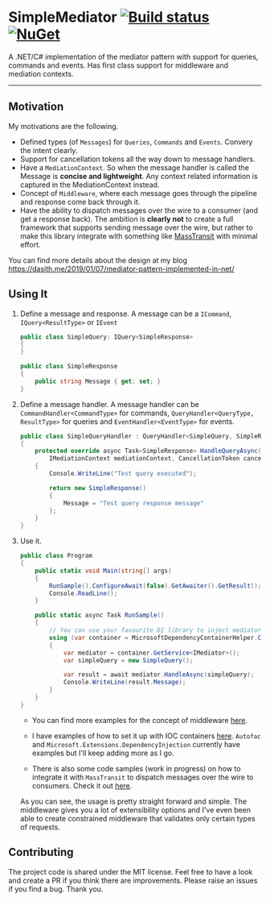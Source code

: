 # SimpleMediator [![Build status](https://ci.appveyor.com/api/projects/status/4wbdssddl5qxukk7?svg=true)](https://ci.appveyor.com/project/dasiths/simplemediator) [![NuGet](https://img.shields.io/nuget/v/SimpleMediator.svg)](https://www.nuget.org/packages/SimpleMediator)

A .NET/C# implementation of the mediator pattern with support for queries, commands and events. Has first class support for middleware and mediation contexts. 

---
## Motivation


My motivations are the following.

- Defined types (of `Messages`) for `Queries`, `Commands` and `Events`. Convery the intent clearly.
- Support for cancellation tokens all the way down to message handlers.
- Have a `MediationContext`. So when the message handler is called the Message is **concise and lightweight**. Any context related information is captured in the MediationContext instead.
- Concept of `Middleware`, where each message goes through the pipeline and response come back through it.
- Have the ability to dispatch messages over the wire to a consumer (and get a response back). The ambition is **clearly not** to create a full framework that supports sending message over the wire, but rather to make this library integrate with something like [MassTransit](http://masstransit-project.com/) with minimal effort.

You can find more details about the design at my blog https://dasith.me/2019/01/07/mediator-pattern-implemented-in-net/
## Using It

1. Define a message and response. A message can be a `ICommand`, `IQuery<ResultType>` or `IEvent`
    ```csharp
    public class SimpleQuery: IQuery<SimpleResponse>
    {
    }

    public class SimpleResponse
    {
        public string Message { get; set; }
    }
    ```

2. Define a message handler. A message handler can be `CommandHandler<CommandType>` for commands, `QueryHandler<QueryType, ResultType>` for queries and `EventHandler<EventType>` for events.
    ```csharp
    public class SimpleQueryHandler : QueryHandler<SimpleQuery, SimpleResponse>
    {
        protected override async Task<SimpleResponse> HandleQueryAsync(SimpleQuery query,
            IMediationContext mediationContext, CancellationToken cancellationToken)
        {
            Console.WriteLine("Test query executed");

            return new SimpleResponse()
            {
                Message = "Test query response message"
            };
        }
    }
    
    ```

3. Use it. 
    ```csharp
    public class Program
    {
        public static void Main(string[] args)
        {
            RunSample().ConfigureAwait(false).GetAwaiter().GetResult();
            Console.ReadLine();
        }

        public static async Task RunSample()
        {
            // You can use your favourite DI library to inject mediator and use it
            using (var container = MicrosoftDependencyContainerHelper.CreateServiceCollection())
            {
                var mediator = container.GetService<IMediator>();
                var simpleQuery = new SimpleQuery();

                var result = await mediator.HandleAsync(simpleQuery);
                Console.WriteLine(result.Message);
            }
        }
    }
    ```    
    - You can find more examples for the concept of middleware [here](https://github.com/dasiths/SimpleMediator/tree/master/Samples/SimpleMediator.Samples.ConsoleApp). 

    - I have examples of how to set it up with IOC containers [here](https://github.com/dasiths/SimpleMediator/tree/master/Samples/SimpleMediator.Samples.Shared/Helpers). `Autofac` and `Microsoft.Extensions.DependencyInjection` currently have examples but I'll keep adding more as I go. 
    - There is also some code samples (work in progress) on how to integrate it with `MassTransit` to dispatch messages over the wire to consumers. Check it out [here](https://github.com/dasiths/SimpleMediator/tree/master/Samples/SimpleMediator.Samples.MassTransit).

    As you can see, the usage is pretty straight forward and simple. The middleware gives you a lot of extensibility options and I've even been able to create constrained middleware that validates only certain types of requests.

## Contributing
The project code is shared under the MIT license. Feel free to have a look and create a PR if you think there are improvements. Please raise an issues if you find a bug. Thank you.
